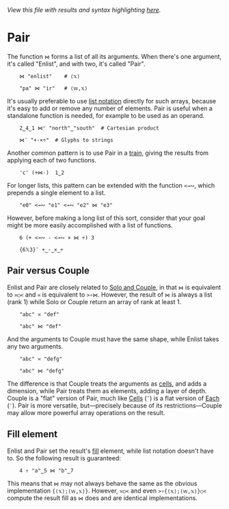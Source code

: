 *View this file with results and syntax highlighting [here](https://mlochbaum.github.io/BQN/doc/pair.html).*

# Pair

The function `⋈` forms a list of all its arguments. When there's one argument, it's called "Enlist", and with two, it's called "Pair".

        ⋈ "enlist"    # ⟨𝕩⟩

        "pa" ⋈ "ir"   # ⟨𝕨,𝕩⟩

It's usually preferable to use [list notation](arrayrepr.md#brackets) directly for such arrays, because it's easy to add or remove any number of elements. Pair is useful when a standalone function is needed, for example to be used as an operand.

        2‿4‿1 ⋈⌜ "north"‿"south"  # Cartesian product

        ⋈¨ "+-×÷"  # Glyphs to strings

Another common pattern is to use Pair in a [train](train.md), giving the results from applying each of two functions.

        'c' (+⋈-)  1‿2

For longer lists, this pattern can be extended with the function `<⊸∾`, which prepends a single element to a list.

        "e0" <⊸∾ "e1" <⊸∾ "e2" ⋈ "e3"

However, before making a long list of this sort, consider that your goal might be more easily accomplished with a list of functions.

        6 (+ <⊸∾ - <⊸∾ × ⋈ ÷) 3

        {6𝕏3}¨ +‿-‿×‿÷

## Pair versus Couple

Enlist and Pair are closely related to [Solo and Couple](couple.md), in that `⋈` is equivalent to `≍○<` and `≍` is equivalent to `>∘⋈`. However, the result of `⋈` is always a list (rank 1) while Solo or Couple return an array of rank at least 1.

        "abc" ≍ "def"

        "abc" ⋈ "def"

And the arguments to Couple must have the same shape, while Enlist takes any two arguments.

        "abc" ≍ "defg"

        "abc" ⋈ "defg"

The difference is that Couple treats the arguments as [cells](array.md#cell), and adds a dimension, while Pair treats them as elements, adding a layer of depth. Couple is a "flat" version of Pair, much like [Cells](rank.md#cells) (`˘`) is a flat version of [Each](map.md#each) (`¨`). Pair is more versatile, but—precisely because of its restrictions—Couple may allow more powerful array operations on the result.

## Fill element

Enlist and Pair set the result's [fill](fill.md) element, while list notation doesn't have to. So the following result is guaranteed:

        4 ↑ "a"‿5 ⋈ "b"‿7

This means that `⋈` may not always behave the same as the obvious implementation `{⟨𝕩⟩;⟨𝕨,𝕩⟩}`. However, `≍○<` and even `>∘{⟨𝕩⟩;⟨𝕨,𝕩⟩}○<` compute the result fill as `⋈` does and are identical implementations.

